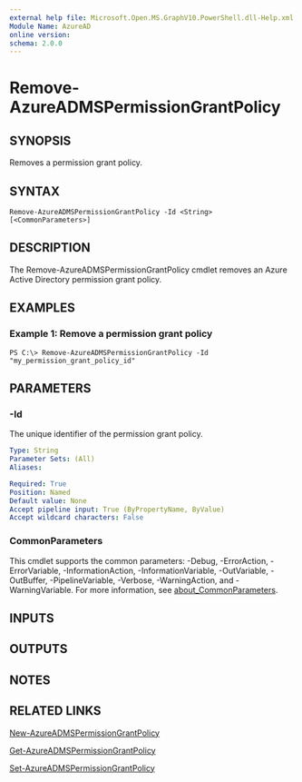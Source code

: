 ```yaml
---
external help file: Microsoft.Open.MS.GraphV10.PowerShell.dll-Help.xml
Module Name: AzureAD
online version:
schema: 2.0.0
---
```


# Remove-AzureADMSPermissionGrantPolicy

## SYNOPSIS
Removes a permission grant policy.

## SYNTAX

```
Remove-AzureADMSPermissionGrantPolicy -Id <String> [<CommonParameters>]
```

## DESCRIPTION
The Remove-AzureADMSPermissionGrantPolicy cmdlet removes an Azure Active Directory permission grant policy.

## EXAMPLES

### Example 1: Remove a permission grant policy
```
PS C:\> Remove-AzureADMSPermissionGrantPolicy -Id "my_permission_grant_policy_id"
```

## PARAMETERS

### -Id
The unique identifier of the permission grant policy.

```yaml
Type: String
Parameter Sets: (All)
Aliases:

Required: True
Position: Named
Default value: None
Accept pipeline input: True (ByPropertyName, ByValue)
Accept wildcard characters: False
```

### CommonParameters
This cmdlet supports the common parameters: -Debug, -ErrorAction, -ErrorVariable, -InformationAction, -InformationVariable, -OutVariable, -OutBuffer, -PipelineVariable, -Verbose, -WarningAction, and -WarningVariable. For more information, see [about_CommonParameters](http://go.microsoft.com/fwlink/?LinkID=113216).

## INPUTS

## OUTPUTS

## NOTES

## RELATED LINKS

[New-AzureADMSPermissionGrantPolicy]()

[Get-AzureADMSPermissionGrantPolicy]()

[Set-AzureADMSPermissionGrantPolicy]()

